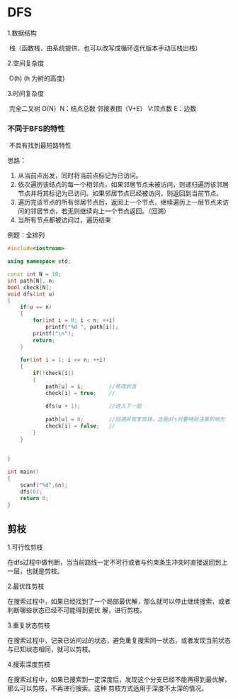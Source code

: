 # DFS

1.数据结构

​	栈（函数栈，由系统提供，也可以改写成循环迭代版本手动压栈出栈）

2.空间复杂度

​	O(h) (h 为树的高度)

3.时间复杂度

​	完全二叉树 O(N）N：结点总数      邻接表图（V+E） V:顶点数  E：边数

### 不同于BFS的特性

​	不具有找到最短路特性

思路：

1. 从当前点出发，同时将当前点标记为已访问。
2. 依次遍历该结点的每一个相邻点，如果邻居节点未被访问，则递归遍历该邻居节点并将其标记为已访问。如果邻居节点已经被访问，则返回到当前节点。
3. 遍历完该节点的所有邻居节点后，返回上一个节点，继续遍历上一层节点未访问的邻居节点，若无则继续向上一个节点返回。（回溯）
4. 当所有节点都被访问过，遍历结束



例题：全排列 

```C++
#include<iostream>

using namespace std;

const int N = 10;
int path[N], n;
bool check[N];
void dfs(int u)
{
    if(u == n)
    {
        for(int i = 0; i < n; ++i)
            printf("%d ", path[i]);
        printf("\n");
        return;
    }
    
    for(int i = 1; i <= n; ++i)
    {
        if(!check[i])
        {
            path[u] = i;        //修改状态
            check[i] = true;	//
            
            dfs(u + 1);			//进入下一层	
            
            path[u] = 0;		//回溯并恢复现场，这是dfs时要特别注意的地方
            check[i] = false;	//
        }
    }
    
    
}

int main()
{
    scanf("%d",&n);
    dfs(0);
    return 0;
}
```



## 剪枝

1.可行性剪枝

​	在dfs过程中做判断，当当前路线一定不可行或者与约束条生冲突时直接返回到上一层，也就是剪枝。

2.最优性剪枝

​	在搜索过程中，如果已经找到了一个局部最优解，那么就可以停止继续搜索，或者判断哪些状态已经不可能得到更优	  	解，进行剪枝。

3.重复状态剪枝

​	在搜索过程中，记录已访问过的状态，避免重复搜索同一状态，或者发现当前状态与已知状态相同，就可以剪枝。

4.搜索深度剪枝

​	在搜索过程中，如果已搜索到一定深度后，发现这个分支已经不能再得到最优解，那么可以剪枝，不再进行搜索。这种	剪枝方式适用于深度不太深的情况。